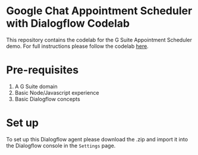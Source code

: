 # Google Chat Appointment Scheduler with Dialogflow Codelab

This repository contains the codelab for the G Suite Appointment Scheduler demo. For full instructions
please follow the codelab [here](https://codelabs.developers.google.com/codelabs/chatbots-dialogflow-hangouts/#0).

# Pre-requisites

1. A G Suite domain
1. Basic Node/Javascript experience
1. Basic Dialogflow concepts

# Set up

To set up this Dialogflow agent please download the .zip and import it into 
the Dialogflow console in the `Settings` page.
